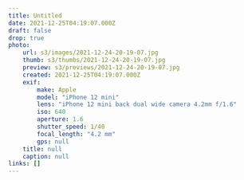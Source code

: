 ```yaml
---
title: Untitled
date: 2021-12-25T04:19:07.000Z
draft: false
drop: true
photo:
    url: s3/images/2021-12-24-20-19-07.jpg
    thumb: s3/thumbs/2021-12-24-20-19-07.jpg
    preview: s3/previews/2021-12-24-20-19-07.jpg
    created: 2021-12-25T04:19:07.000Z
    exif:
        make: Apple
        model: "iPhone 12 mini"
        lens: "iPhone 12 mini back dual wide camera 4.2mm f/1.6"
        iso: 640
        aperture: 1.6
        shutter_speed: 1/40
        focal_length: "4.2 mm"
        gps: null
    title: null
    caption: null
links: []
---
```

